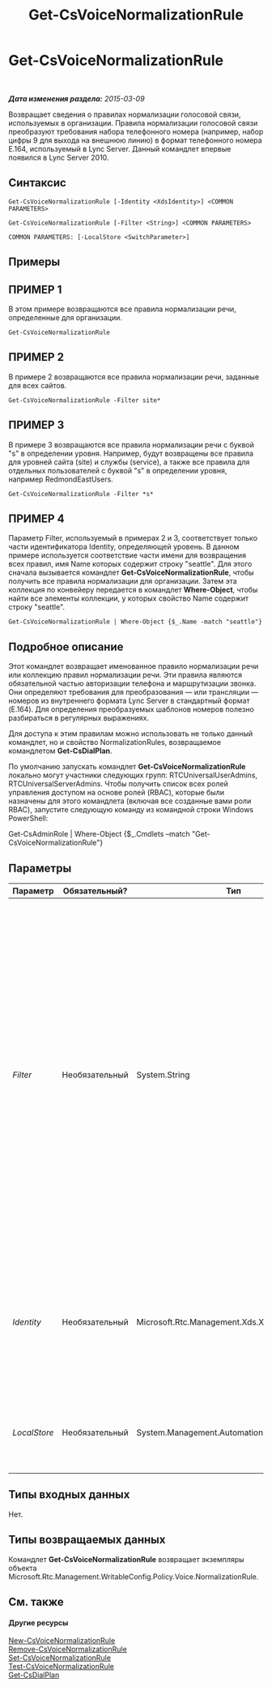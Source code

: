 ﻿---
title: Get-CsVoiceNormalizationRule
TOCTitle: Get-CsVoiceNormalizationRule
ms:assetid: 59fe1370-1cec-4cf9-8f65-029a7c2454d1
ms:mtpsurl: https://technet.microsoft.com/ru-ru/library/Gg398393(v=OCS.15)
ms:contentKeyID: 49309864
ms.date: 05/19/2016
mtps_version: v=OCS.15
ms.translationtype: HT
---

# Get-CsVoiceNormalizationRule

 

_**Дата изменения раздела:** 2015-03-09_

Возвращает сведения о правилах нормализации голосовой связи, используемых в организации. Правила нормализации голосовой связи преобразуют требования набора телефонного номера (например, набор цифры 9 для выхода на внешнюю линию) в формат телефонного номера E.164, используемый в Lync Server. Данный командлет впервые появился в Lync Server 2010.

## Синтаксис

    Get-CsVoiceNormalizationRule [-Identity <XdsIdentity>] <COMMON PARAMETERS>

    Get-CsVoiceNormalizationRule [-Filter <String>] <COMMON PARAMETERS>

    COMMON PARAMETERS: [-LocalStore <SwitchParameter>]

## Примеры

## ПРИМЕР 1

В этом примере возвращаются все правила нормализации речи, определенные для организации.

    Get-CsVoiceNormalizationRule

## ПРИМЕР 2

В примере 2 возвращаются все правила нормализации речи, заданные для всех сайтов.

    Get-CsVoiceNormalizationRule -Filter site*

## ПРИМЕР 3

В примере 3 возвращаются все правила нормализации речи с буквой "s" в определении уровня. Например, будут возвращены все правила для уровней сайта (site) и службы (service), а также все правила для отдельных пользователей с буквой "s" в определении уровня, например RedmondEastUsers.

    Get-CsVoiceNormalizationRule -Filter *s*

## ПРИМЕР 4

Параметр Filter, используемый в примерах 2 и 3, соответствует только части идентификатора Identity, определяющей уровень. В данном примере используется соответствие части имени для возвращения всех правил, имя Name которых содержит строку "seattle". Для этого сначала вызывается командлет **Get-CsVoiceNormalizationRule**, чтобы получить все правила нормализации для организации. Затем эта коллекция по конвейеру передается в командлет **Where-Object**, чтобы найти все элементы коллекции, у которых свойство Name содержит строку "seattle".

    Get-CsVoiceNormalizationRule | Where-Object {$_.Name -match "seattle"}

## Подробное описание

Этот командлет возвращает именованное правило нормализации речи или коллекцию правил нормализации речи. Эти правила являются обязательной частью авторизации телефона и маршрутизации звонка. Они определяют требования для преобразования — или трансляции — номеров из внутреннего формата Lync Server в стандартный формат (E.164). Для определения преобразуемых шаблонов номеров полезно разбираться в регулярных выражениях.

Для доступа к этим правилам можно использовать не только данный командлет, но и свойство NormalizationRules, возвращаемое командлетом **Get-CsDialPlan**.

По умолчанию запускать командлет **Get-CsVoiceNormalizationRule** локально могут участники следующих групп: RTCUniversalUserAdmins, RTCUniversalServerAdmins. Чтобы получить список всех ролей управления доступом на основе ролей (RBAC), которые были назначены для этого командлета (включая все созданные вами роли RBAC), запустите следующую команду из командной строки Windows PowerShell:

Get-CsAdminRole | Where-Object {$\_.Cmdlets –match "Get-CsVoiceNormalizationRule"}

## Параметры


<table>
<colgroup>
<col style="width: 25%" />
<col style="width: 25%" />
<col style="width: 25%" />
<col style="width: 25%" />
</colgroup>
<thead>
<tr class="header">
<th>Параметр</th>
<th>Обязательный?</th>
<th>Тип</th>
<th>Описание</th>
</tr>
</thead>
<tbody>
<tr class="odd">
<td><p><em>Filter</em></p></td>
<td><p>Необязательный</p></td>
<td><p>System.String</p></td>
<td><p>Использует строки подстановочных знаков, чтобы получить коллекцию правил нормализации на основе идентификатора Identity. Обратите внимание, что параметр Filter работает только с частью идентификатора Identity, определяющей уровень, но не имя. Например, значение фильтра &quot;*lob*&quot; возвратит все правила на глобальном уровне (уровни, содержащие буквы &quot;lob&quot;), но не правило с идентификатором &quot;site:Redmond/lobby&quot;, в котором &quot;lob&quot; входит только в часть идентификатора, определяющую имя, но не уровень.</p></td>
</tr>
<tr class="even">
<td><p><em>Identity</em></p></td>
<td><p>Необязательный</p></td>
<td><p>Microsoft.Rtc.Management.Xds.XdsIdentity</p></td>
<td><p>Уникальный идентификатор для правила. Если задано значение для этого параметра, оно должно быть задано в формате уровень/имя. Например, site:Redmond/Rule1, где site:Redmond — это уровень, а Rule1 — это имя.</p></td>
</tr>
<tr class="odd">
<td><p><em>LocalStore</em></p></td>
<td><p>Необязательный</p></td>
<td><p>System.Management.Automation.SwitchParameter</p></td>
<td><p>Возвращает правило нормализации речи из локальной реплики управления, а не из самой управления.</p></td>
</tr>
</tbody>
</table>


## Типы входных данных

Нет.

## Типы возвращаемых данных

Командлет **Get-CsVoiceNormalizationRule** возвращает экземпляры объекта Microsoft.Rtc.Management.WritableConfig.Policy.Voice.NormalizationRule.

## См. также

#### Другие ресурсы

[New-CsVoiceNormalizationRule](new-csvoicenormalizationrule.md)  
[Remove-CsVoiceNormalizationRule](remove-csvoicenormalizationrule.md)  
[Set-CsVoiceNormalizationRule](set-csvoicenormalizationrule.md)  
[Test-CsVoiceNormalizationRule](test-csvoicenormalizationrule.md)  
[Get-CsDialPlan](get-csdialplan.md)

